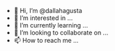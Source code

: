 - 👋 Hi, I’m @dallahagusta
- 👀 I’m interested in ...
- 🌱 I’m currently learning ...
- 💞️ I’m looking to collaborate on ...
- 📫 How to reach me ...

<!---
dallahagusta/dallahagusta is a ✨ special ✨ repository because its `README.md` (this file) appears on your GitHub profile.
You can click the Preview link to take a look at your changes.
--->
